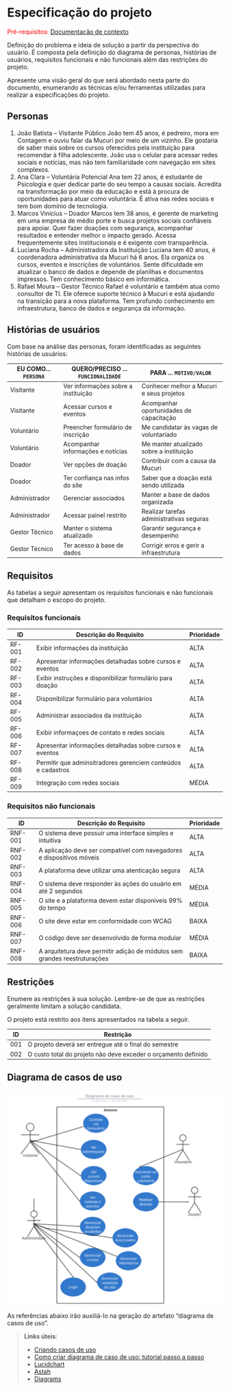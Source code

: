 # Especificação do projeto

<span style="color:red">Pré-requisitos: <a href="01-Contexto.md"> Documentação de contexto</a></span>

Definição do problema e ideia de solução a partir da perspectiva do usuário. É composta pela definição do  diagrama de personas, histórias de usuários, requisitos funcionais e não funcionais além das restrições do projeto.

Apresente uma visão geral do que será abordado nesta parte do documento, enumerando as técnicas e/ou ferramentas utilizadas para realizar a especificações do projeto.

## Personas

1. João Batista – Visitante Público
João tem 45 anos, é pedreiro, mora em Contagem e ouviu falar da Mucuri por meio de um vizinho. Ele gostaria de saber mais sobre os cursos oferecidos pela instituição para recomendar à filha adolescente. João usa o celular para acessar redes sociais e notícias, mas não tem familiaridade com navegação em sites complexos.
2. Ana Clara – Voluntária Potencial
Ana tem 22 anos, é estudante de Psicologia e quer dedicar parte do seu tempo a causas sociais. Acredita na transformação por meio da educação e está à procura de oportunidades para atuar como voluntária. É ativa nas redes sociais e tem bom domínio de tecnologia.
3. Marcos Vinícius – Doador
Marcos tem 38 anos, é gerente de marketing em uma empresa de médio porte e busca projetos sociais confiáveis para apoiar. Quer fazer doações com segurança, acompanhar resultados e entender melhor o impacto gerado. Acessa frequentemente sites institucionais e é exigente com transparência.
4. Luciana Rocha – Administradora da Instituição
Luciana tem 40 anos, é coordenadora administrativa da Mucuri há 6 anos. Ela organiza os cursos, eventos e inscrições de voluntários. Sente dificuldade em atualizar o banco de dados e depende de planilhas e documentos impressos. Tem conhecimento básico em informática.
5. Rafael Moura – Gestor Técnico
Rafael é voluntário e também atua como consultor de TI. Ele oferece suporte técnico à Mucuri e está ajudando na transição para a nova plataforma. Tem profundo conhecimento em infraestrutura, banco de dados e segurança da informação.

## Histórias de usuários

Com base na análise das personas, foram identificadas as seguintes histórias de usuários:

|EU COMO... `PERSONA`| QUERO/PRECISO ... `FUNCIONALIDADE` |PARA ... `MOTIVO/VALOR`                 |
|--------------------|------------------------------------|----------------------------------------|
|Visitante           | Ver informações sobre a instituição|Conhecer melhor a Mucuri e seus projetos|
|Visitante           | Acessar cursos e eventos           |Acompanhar oportunidades de capacitação |
|Voluntário          |Preencher formulário de inscrição   |Me candidatar às vagas de voluntariado  |
|Voluntário          |Acompanhar informações e notícias   |Me manter atualizado sobre a instituição|
|Doador              |Ver opções de doação                |Contribuir com a causa da Mucuri        |
|Doador              |Ter confiança nas infos do site     |Saber que a doação está sendo utilizada |
|Administrador       |Gerenciar associados                |Manter a base de dados organizada       |
|Administrador       | Acessar painel restrito            |Realizar tarefas administrativas seguras|
|Gestor Técnico      | Manter o sistema atualizado        |Garantir segurança e desempenho         |
|Gestor Técnico      |Ter acesso à base de dados          |Corrigir erros e gerir a infraestrutura |

## Requisitos

As tabelas a seguir apresentam os requisitos funcionais e não funcionais que detalham o escopo do projeto.

### Requisitos funcionais

|ID    | Descrição do Requisito  | Prioridade |
|------|-----------------------------------------|----|
|RF-001| Exibir informações da instituição | ALTA | 
|RF-002| Apresentar informações detalhadas sobre cursos e eventos   | ALTA |
|RF-003| Exibir instruções e disponibilizar formulário para doação   | ALTA |
|RF-004| Disponibilizar formulário para voluntários   | ALTA |
|RF-005| Administrar associados da instituição   | ALTA |
|RF-006| Exibir informaçoes de contato e redes sociais   | ALTA |
|RF-007| Apresentar informações detalhadas sobre cursos e eventos   | ALTA |
|RF-008| Permitir que adminsitradores gerenciem conteúdos e cadastros   | ALTA |
|RF-009| Integração com redes sociais   | MÉDIA |



### Requisitos não funcionais

|ID     | Descrição do Requisito  |Prioridade |
|-------|-------------------------|----|
|RNF-001| O sistema deve possuir uma interface simples e intuitiva | ALTA | 
|RNF-002| A aplicação deve ser compatível com navegadores e dispositivos móveis |  ALTA | 
|RNF-003| A plataforma deve utilizar uma atenticação segura |  ALTA | 
|RNF-004| O sistema deve responder às ações do usuário em até 2 segundos |  MÉDIA | 
|RNF-005| O site e a plataforma devem estar disponíveis 99% do tempo |  MÉDIA | 
|RNF-006| O site deve estar em conformidade com WCAG |  BAIXA | 
|RNF-007| O código deve ser desenvolvido de forma modular |  MÉDIA | 
|RNF-008| A arquitetura deve permitir adição de módulos sem grandes reestruturações |  BAIXA | 



## Restrições

Enumere as restrições à sua solução. Lembre-se de que as restrições geralmente limitam a solução candidata.

O projeto está restrito aos itens apresentados na tabela a seguir.

|ID| Restrição                                             |
|--|-------------------------------------------------------|
|001| O projeto deverá ser entregue até o final do semestre |
|002| O custo total do projeto não deve exceder o orçamento definido       |

## Diagrama de casos de uso

![Especificacao](images/casodeuso.png)

As referências abaixo irão auxiliá-lo na geração do artefato “diagrama de casos de uso”.

> **Links úteis**:
> - [Criando casos de uso](https://www.ibm.com/docs/pt-br/engineering-lifecycle-management-suite/design-rhapsody/10.0?topic=cases-creating-use)
> - [Como criar diagrama de caso de uso: tutorial passo a passo](https://gitmind.com/pt/fazer-diagrama-de-caso-uso.html/)
> - [Lucidchart](https://www.lucidchart.com/)
> - [Astah](https://astah.net/)
> - [Diagrams](https://app.diagrams.net/)
